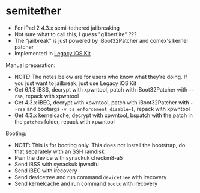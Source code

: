 # semitether

- For iPad 2 4.3.x semi-tethered jailbreaking
- Not sure what to call this, I guess "g1lbertlite" ???
- The "jailbreak" is just powered by iBoot32Patcher and comex's kernel patcher
- Implemented in [Legacy iOS Kit](https://github.com/LukeZGD/Legacy-iOS-Kit)

Manual preparation:

- NOTE: The notes below are for users who know what they're doing. If you just want to jailbreak, just use Legacy iOS Kit
- Get 6.1.3 iBSS, decrypt with xpwntool, patch with iBoot32Patcher with `--rsa`, repack with xpwntool
- Get 4.3.x iBEC, decrypt with xpwntool, patch with iBoot32Patcher with `--rsa` and bootargs `-v cs_enforcement_disable=1`, repack with xpwntool
- Get 4.3.x kernelcache, decrypt with xpwntool, bspatch with the patch in the `patches` folder, repack with xpwntool

Booting:

- NOTE: This is for booting only. This does not install the bootstrap, do that separately with an SSH ramdisk
- Pwn the device with synackuk checkm8-a5
- Send iBSS with synackuk ipwndfu
- Send iBEC with irecovery
- Send devicetree and run command `devicetree` with irecovery
- Send kernelcache and run command `bootx` with irecovery
